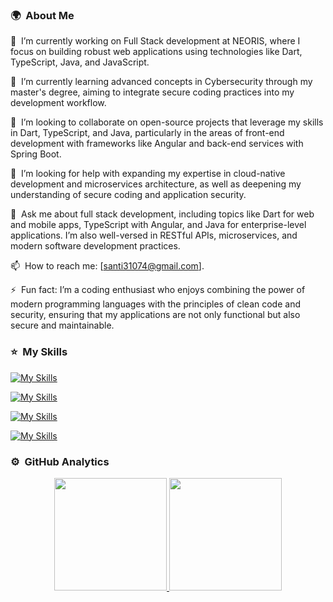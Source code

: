 <!-- ## 👋 &nbsp;Hey there! I'm Santi -->

### 🌍 &nbsp;About Me
🔭 &nbsp;I’m currently working on Full Stack development at NEORIS, where I focus on building robust web applications using technologies like Dart, TypeScript, Java, and JavaScript.

🌱 &nbsp;I’m currently learning advanced concepts in Cybersecurity through my master's degree, aiming to integrate secure coding practices into my development workflow.

👯 &nbsp;I’m looking to collaborate on open-source projects that leverage my skills in Dart, TypeScript, and Java, particularly in the areas of front-end development with frameworks like Angular and back-end services with Spring Boot.

🤔 &nbsp;I’m looking for help with expanding my expertise in cloud-native development and microservices architecture, as well as deepening my understanding of secure coding and application security.

💬 &nbsp;Ask me about full stack development, including topics like Dart for web and mobile apps, TypeScript with Angular, and Java for enterprise-level applications. I’m also well-versed in RESTful APIs, microservices, and modern software development practices.

📫 &nbsp;How to reach me: [santi31074@gmail.com].

⚡ &nbsp;Fun fact: I’m a coding enthusiast who enjoys combining the power of modern programming languages with the principles of clean code and security, ensuring that my applications are not only functional but also secure and maintainable.

### ⭐ &nbsp;My Skills

[![My Skills](https://skillicons.dev/icons?i=git,java,kotlin,c,cs,cpp,py,dart,swift,js,ts,html,css,md)](https://skillicons.dev)

[![My Skills](https://skillicons.dev/icons?i=flutter,angular,django)](https://skillicons.dev)

[![My Skills](https://skillicons.dev/icons?i=docker,mysql,postgres,firebase,mongodb,sqlite)](https://skillicons.dev)

[![My Skills](https://skillicons.dev/icons?i=github,vscode,idea,eclipse,postman,unity,figma)](https://skillicons.dev)

### ⚙️ &nbsp;GitHub Analytics

<p align="center">
<a href="https://github.com/santiago-esteban">
  <img height="180em" src="https://github-readme-stats-eight-theta.vercel.app/api?username=santiago-esteban&show_icons=true&theme=algolia&include_all_commits=true&count_private=true"/>
  <img height="180em" src="https://github-readme-stats-eight-theta.vercel.app/api/top-langs/?username=santiago-esteban&layout=compact&langs_count=8&theme=algolia"/>
</a>
</p>
